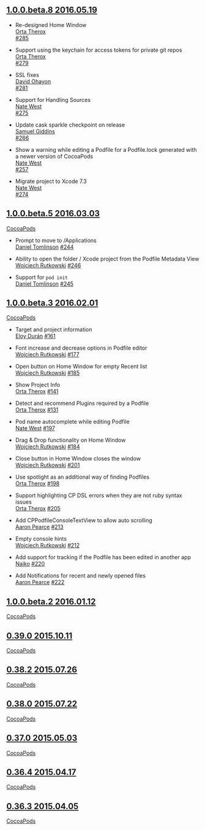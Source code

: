 ## [1.0.0.beta.8 2016.05.19](https://github.com/CocoaPods/CocoaPods-app/releases/tag/1.0.0.beta.8)

* Re-designed Home Window  
  [Orta Therox](https://github.com/orta)  
  [#285](https://github.com/CocoaPods/CocoaPods-app/pull/285)

* Support using the keychain for access tokens for private git repos  
  [Orta Therox](https://github.com/orta)  
  [#279](https://github.com/CocoaPods/CocoaPods-app/pull/279)

* SSL fixes  
  [David Ohayon](https://github.com/ohwutup)  
  [#281](https://github.com/CocoaPods/CocoaPods-app/pull/281)

* Support for Handling Sources  
  [Nate West](https://github.com/nwest)  
  [#275](https://github.com/CocoaPods/CocoaPods-app/pull/275)

* Update cask sparkle checkpoint on release  
  [Samuel Giddins](https://github.com/segiddins)  
  [#266](https://github.com/CocoaPods/CocoaPods-app/pull/266)

* Show a warning while editing a Podfile for a Podfile.lock generated with a newer version of CocoaPods  
  [Nate West](https://github.com/nwest)  
  [#257](https://github.com/CocoaPods/CocoaPods-app/pull/257)

* Migrate project to Xcode 7.3  
  [Nate West](https://github.com/nwest)  
  [#274](https://github.com/CocoaPods/CocoaPods-app/pull/274)
  
## [1.0.0.beta.5 2016.03.03](https://github.com/CocoaPods/CocoaPods-app/releases/tag/1.0.0.beta.5) 
   [CocoaPods](https://github.com/CocoaPods/CocoaPods/blob/master/CHANGELOG.md#100beta5-2016-03-08)

* Prompt to move to /Applications  
  [Daniel Tomlinson](https://github.com/DanielTomlinson)
  [#244](https://github.com/CocoaPods/CocoaPods-app/pull/244)
  
* Ability to open the folder / Xcode project from the Podfile Metadata View  
  [Wojciech Rutkowski](https://github.com/wrutkowski)
  [#246](https://github.com/CocoaPods/CocoaPods-app/pull/246)
  
* Support for `pod init`  
  [Daniel Tomlinson](https://github.com/DanielTomlinson)
  [#245](https://github.com/CocoaPods/CocoaPods-app/pull/245)

## [1.0.0.beta.3 2016.02.01](https://github.com/CocoaPods/CocoaPods-app/releases/tag/1.0.0.beta.3)
  [CocoaPods](https://github.com/CocoaPods/CocoaPods/blob/master/CHANGELOG.md#100beta3-2016-02-03)

* Target and project information  
  [Eloy Durán](https://github.com/alloy)
  [#161](https://github.com/CocoaPods/CocoaPods-app/pull/161)
  
* Font increase and decrease options in Podfile editor  
  [Wojciech Rutkowski](https://github.com/wrutkowski)
  [#177](https://github.com/CocoaPods/CocoaPods-app/pull/177)
  
* Open button on Home Window for empty Recent list  
  [Wojciech Rutkowski](https://github.com/wrutkowski)
  [#185](https://github.com/CocoaPods/CocoaPods-app/pull/185)
  
* Show Project Info  
  [Orta Therox](https://github.com/orta)
  [#141](https://github.com/CocoaPods/CocoaPods-app/pull/141)
  
* Detect and recommend Plugins required by a Podfile  
  [Orta Therox](https://github.com/orta)
  [#131](https://github.com/CocoaPods/CocoaPods-app/pull/131)
  
* Pod name autocomplete while editing Podfile  
  [Nate West](https://github.com/nwest)
  [#197](https://github.com/CocoaPods/CocoaPods-app/pull/197)
  
* Drag & Drop functionality on Home Window  
  [Wojciech Rutkowski](https://github.com/wrutkowski)
  [#184](https://github.com/CocoaPods/CocoaPods-app/pull/184)
  
* Close button in Home Window closes the window  
  [Wojciech Rutkowski](https://github.com/wrutkowski)
  [#201](https://github.com/CocoaPods/CocoaPods-app/pull/201)
  
* Use spotlight as an additional way of finding Podfiles  
  [Orta Therox](https://github.com/orta)
  [#198](https://github.com/CocoaPods/CocoaPods-app/pull/198)
  
* Support highlighting CP DSL errors when they are not ruby syntax issues  
  [Orta Therox](https://github.com/orta)
  [#205](https://github.com/CocoaPods/CocoaPods-app/pull/205)

* Add CPPodfileConsoleTextView to allow auto scrolling  
  [Aaron Pearce](https://github.com/aaronpearce)
  [#213](https://github.com/CocoaPods/CocoaPods-app/pull/213)
  
* Empty console hints  
  [Wojciech Rutkowski](https://github.com/wrutkowski)
  [#212](https://github.com/CocoaPods/CocoaPods-app/pull/212)
  
* Add support for tracking if the Podfile has been edited in another app  
  [Naiko](https://github.com/Naiko)
  [#220](https://github.com/CocoaPods/CocoaPods-app/pull/220)
  
* Add Notifications for recent and newly opened files  
  [Aaron Pearce](https://github.com/aaronpearce)
  [#222](https://github.com/CocoaPods/CocoaPods-app/pull/222)
  
## [1.0.0.beta.2 2016.01.12](https://github.com/CocoaPods/CocoaPods-app/releases/tag/1.0.0.beta.2)
  [CocoaPods](https://github.com/CocoaPods/CocoaPods/blob/master/CHANGELOG.md#100beta2-2016-01-05)

## [0.39.0 2015.10.11](https://github.com/CocoaPods/CocoaPods-app/releases/tag/0.39.0)
  [CocoaPods](https://github.com/CocoaPods/CocoaPods/blob/master/CHANGELOG.md#0390-2015-10-09)
  
## [0.38.2 2015.07.26](https://github.com/CocoaPods/CocoaPods-app/releases/tag/0.38.2)
  [CocoaPods](https://github.com/CocoaPods/CocoaPods/blob/master/CHANGELOG.md#0382-2015-07-25)
  
## [0.38.0 2015.07.22](https://github.com/CocoaPods/CocoaPods-app/releases/tag/0.38.0)
  [CocoaPods](https://github.com/CocoaPods/CocoaPods/blob/master/CHANGELOG.md#0380-2015-07-18)
  
## [0.37.0 2015.05.03](https://github.com/CocoaPods/CocoaPods-app/releases/tag/0.37.0)
  [CocoaPods](https://github.com/CocoaPods/CocoaPods/blob/master/CHANGELOG.md#0370-2015-05-03)

## [0.36.4 2015.04.17](https://github.com/CocoaPods/CocoaPods-app/releases/tag/0.36.4)
  [CocoaPods](https://github.com/CocoaPods/CocoaPods/blob/master/CHANGELOG.md#0364-2015-04-16)

## [0.36.3 2015.04.05](https://github.com/CocoaPods/CocoaPods-app/releases/tag/0.36.3)
  [CocoaPods](https://github.com/CocoaPods/CocoaPods/blob/master/CHANGELOG.md#0363-2015-03-31)
